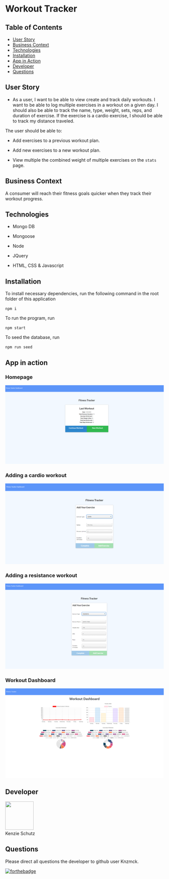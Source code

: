 # Workout Tracker  

## Table of Contents  
* [User Story](#user-story)  
* [Business Context](#business-context)  
* [Technologies](#technologies)  
* [Installation](#installation)  
* [App in Action](#app-in-action)  
* [Developer](#developer)  
* [Questions](#Questions)  


## User Story

- As a user, I want to be able to view create and track daily workouts. I want to be able to log multiple exercises in a workout on a given day. I should also be able to track the name, type, weight, sets, reps, and duration of exercise. If the exercise is a cardio exercise, I should be able to track my distance traveled.

The user should be able to:

- Add exercises to a previous workout plan.

- Add new exercises to a new workout plan.

- View multiple the combined weight of multiple exercises on the `stats` page.

## Business Context

A consumer will reach their fitness goals quicker when they track their workout progress.

## Technologies

- Mongo DB

- Mongoose

- Node

- JQuery

- HTML, CSS & Javascript

## Installation  

To install necessary dependencies, run the following command in the root folder of this application

```
npm i
```

To run the program, run

```
npm start
```

To seed the database, run

```
npm run seed
```

## App in action

### Homepage

 <img src= "homepg.PNG">

### Adding a cardio workout

<img src="addcardio.PNG">

### Adding a resistance workout

<img src="addresistance.PNG">

### Workout Dashboard

<img src="dashboard.PNG">


## Developer

   <div class="CircleBadge CircleBadge--medium bg-gray-dark">
   <img src="https://avatars.githubusercontent.com/Knzmck" height="90" width="90">
   </div>
   Kenzie Schutz

## Questions

   Please direct all questions the developer to github user Knzmck.


   [![forthebadge](https://forthebadge.com/images/badges/built-with-love.svg)](https://forthebadge.com)
```
